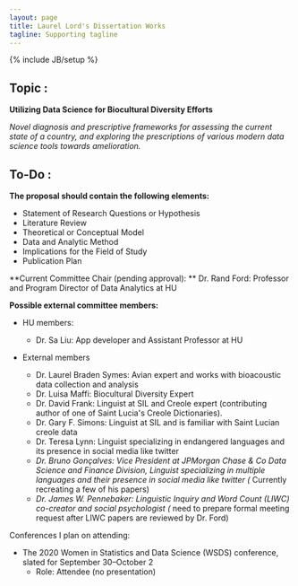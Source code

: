 ```yaml
---
layout: page
title: Laurel Lord's Dissertation Works
tagline: Supporting tagline
---
```

{% include JB/setup %}

## Topic : 

**Utilizing Data Science for Biocultural Diversity Efforts**

*Novel diagnosis and prescriptive frameworks for assessing the current state of a country, and exploring the prescriptions of various modern data science tools towards amelioration.*


## To-Do : 

**The proposal should contain the following elements:**

- Statement of Research Questions or Hypothesis
- Literature Review
- Theoretical or Conceptual Model
- Data and Analytic Method
- Implications for the Field of Study
- Publication Plan


**Current Committee Chair (pending approval): **
Dr. Rand Ford: Professor and Program Director of Data Analytics at HU

**Possible external committee members:**  

- HU members:

    - Dr. Sa Liu: App developer and Assistant Professor at HU

- External members 

    - Dr. Laurel Braden Symes: Avian expert and works with bioacoustic data collection and analysis
    - Dr. Luisa Maffi: Biocultural Diversity Expert
    - Dr. David Frank: Linguist at SIL and Creole expert 
(contributing author of one of Saint Lucia's Creole Dictionaries).
    - Dr. Gary F. Simons: Linguist at SIL and is familiar with Saint Lucian creole data
    - Dr. Teresa Lynn: Linguist specializing in endangered languages and its presence in social media like twitter
    - *Dr. Bruno Gonçalves: Vice President at JPMorgan Chase & Co Data Science and Finance Division, Linguist specializing in multiple languages and their presence in social media like twitter (* Currently recreating a few of his papers)
    - *Dr. James W. Pennebaker: Linguistic Inquiry and Word Count (LIWC) co-creator and  social psychologist (* need to prepare formal meeting request after LIWC papers are reviewed by Dr. Ford)

Conferences I plan on attending:
- The 2020 Women in Statistics and Data Science (WSDS) conference, slated for September 30–October 2
    - Role: Attendee (no presentation)
